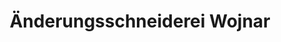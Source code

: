 ---
title: "Änderungsschneiderei Wojnar"
url: /neubiberg/aenderungsschneiderei-wojnar/
shop: Schneiderei
---
